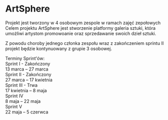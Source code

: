 # ArtSphere
Projekt jest tworzony w 4 osobowym zespole w ramach zajęć zepołowych
Celem projektu ArtSphere jest stworzenie platformy galeria sztuki,
która umożliwi artystom promowoanie oraz sprzedawanie swoich dzieł sztuki.

Z powodu choroby jednego członka zespołu wraz z zakończeniem sprintu II 
projekt będzie kontynuowany z grupie 3 osobowej.

Terminy Sprint'ów: <br />
Sprint I - Zakończony <br />
  13 marca – 27 marca <br />
Sprint II - Zakończony <br />
  27 marca – 17 kwietnia <br />
Sprint III - Trwa <br />
  17 kwietnia – 8 maja <br />
Sprint IV <br />
  8 maja – 22 maja <br />
Sprint V <br />
  22 maja – 5 czerwca <br />
